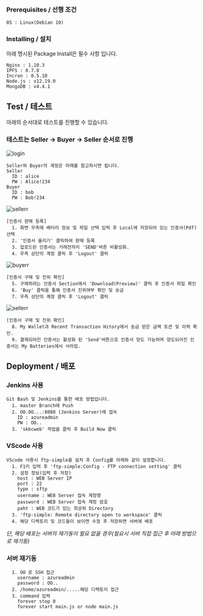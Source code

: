 ### Prerequisites / 선행 조건

```
OS : Linux(Debian 10)
```

### Installing / 설치

아래 명시된 Package Install은 필수 사항 입니다.

```
Nginx : 1.10.3
IPFS : 0.7.0
Incron : 0.5.10
Node.js : v12.19.0
MongoDB : v4.4.1
```

## Test / 테스트

아래의 순서대로 테스트를 진행할 수 있습니다.

### 테스트는 Seller -> Buyer -> Seller 순서로 진행
![login](https://user-images.githubusercontent.com/41175032/99395632-0f77c100-2924-11eb-842e-3499b5852608.PNG)
```
Seller와 Buyer의 계정은 아래를 참고하시면 됩니다.
Seller
  ID : alice
  PW : Alice!234
Buyer
  ID : bob
  PW : Bob!234
```
![sellerr](https://user-images.githubusercontent.com/41175032/99395633-0f77c100-2924-11eb-94bf-73664e175da3.png)
```
[인증서 판매 등록]
  1. 화면 우측에 배터리 정보 및 파일 선택 입력 후 Local에 저장되어 있는 인증서(Pdf) 선택
  2. '인증서 올리기' 클릭하여 판매 등록
  3. 업로드된 인증서는 거래전까지 'SEND'버튼 비활성화.
  4. 우측 상단의 계정 클릭 후 'Logout' 클릭
```
![buyerr](https://user-images.githubusercontent.com/41175032/99395627-0d156700-2924-11eb-8219-dcd57e5059e5.png)  
```
[인증서 구매 및 진위 확인]
  5. 구매하려는 인증서 Section에서 'Download(Preview)' 클릭 후 인증서 파일 확인
  6. 'Buy' 클릭을 통해 인증서 진위여부 확인 및 송금
  7. 우측 상단의 계정 클릭 후 'Logout' 클릭
```
![sellerr](https://user-images.githubusercontent.com/41175032/99395633-0f77c100-2924-11eb-94bf-73664e175da3.png)
```
[인증서 구매 및 진위 확인]
  8. My Wallet과 Recent Transaction Hitory에서 송금 받은 금액 토큰 및 이력 확인.
  9. 결제되어진 인증서는 활성화 된 'Send'버튼으로 인증서 양도 가능하며 양도되어진 인증서는 My Batteries에서 사라짐.
```

## Deployment / 배포

### Jenkins 사용
```
Git Bash 및 Jenkins를 통한 배포 방법입니다.
  1. master Branch에 Push
  2. OO.OO...:8080 (Jenkins Server)에 접속
    ID : azureadmin
    PW : OO..
  3. 'skbcweb' 작업을 클릭 후 Build Now 클릭
```
### VScode 사용
```
VScode 사용시 ftp-simple을 설치 후 Config를 아래와 같이 설정합니다.
  1. F1키 입력 후 'ftp-simple:Config - FTP connection setting' 클릭
  2. 설정 정보(입력 후 저장)
    host : WEB Server IP
    port : 22
    type : sftp
    username : WEB Server 접속 계정명
    password : WEB Server 접속 계정 암호
    paht : WEB 코드가 있는 최상위 Directory
  3. 'ftp-simple: Remote directory open to workspace' 클릭
  4. 해당 디렉토리 및 코드들이 보이면 수정 후 저장하면 서버에 배포
```
*단, 해당 배포는 서버의 재기동이 필요 없을 경우(필요시 서버 직접 접근 후 아래 방법으로 재기동)*
### 서버 재기동
```
  1. OO 로 SSH 접근
    username : azureadmin
    password : OO..
  2. /home/azureadmin/.....해당 디렉토리 접근
  3. command 입력
    forever stop 0
    forever start main.js or node main.js
```
